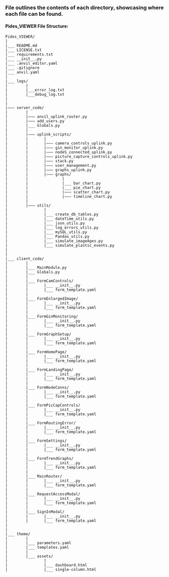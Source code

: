 ### File outlines the contents of each directory, showcasing where each file can be found.

#### Pides_VIEWER File Structure:

    Pides_VIEWER/
    |
    |___ README.md
    |___ LICENSE.txt
    |___ requirements.txt
    |___ __init__.py
    |___ .anvil_editor.yaml
    |___ .gitignore
    |___ anvil.yaml
    |
    |___ logs/
    |        |
    |        |___error_log.txt
    |        |___debug_log.txt
    | 
    |
    |——— server_code/
    |        |
    |        |——— anvil_uplink_router.py
    |        |——— add_users.py
    |        |___ Globals.py
    |        |
    |        |——— uplink_scripts/
    |        |       |
    |        |       |——— camera_controls_uplink.py
    |        |       |——— gin_monitor_uplink.py
    |        |       |——— nodeS_connected_uplink.py
    |        |       |——— picture_capture_controls_uplink.py
    |        |       |——— stack.py
    |        |       |——— user_management.py
    |        |       |——— graphs_uplink.py
    |        |       |——— graphs/
    |        |               |
    |        |               |___ bar_chart.py
    |        |               |___ pie_chart.py
    |        |               |——— scatter_chart.py
    |        |               |——— timeline_chart.py   
    |        |
    |        |——— utils/
    |                |
    |                |___ create_db_tables.py
    |                |___ dateTime_utils.py
    |                |___ json_utils.py
    |                |___ log_errors_utils.py
    |                |___ mySQL_utils.py
    |                |___ Pandas_utils.py
    |                |___ simulate_imageAges.py
    |                |___ simulate_plastic_events.py
    |
    |
    |___ client_code/
    |        |
    |        |___ MainModule.py
    |        |___ Globals.py
    |        |
    |        |___ FormCamControls/
    |        |       |___ __init__.py
    |        |       |___ form_template.yaml
    |        |       
    |        |___ FormEnlargedImage/       
    |        |       |___ __init__.py
    |        |       |___ form_template.yaml
    |        |       
    |        |___ FormGinMonitoring/       
    |        |       |___ __init__.py
    |        |       |___ form_template.yaml
    |        |       
    |        |___ FormGraphSetup/       
    |        |       |___ __init__.py
    |        |       |___ form_template.yaml
    |        |       
    |        |___ FormHomePage/       
    |        |       |___ __init__.py
    |        |       |___ form_template.yaml
    |        |       
    |        |___ FormLandingPage/       
    |        |       |___ __init__.py
    |        |       |___ form_template.yaml
    |        |       
    |        |___ FormNodeConns/       
    |        |       |___ __init__.py
    |        |       |___ form_template.yaml
    |        |       
    |        |___ FormPicCapControls/       
    |        |       |___ __init__.py
    |        |       |___ form_template.yaml
    |        |       
    |        |___ FormRoutingError/       
    |        |       |___ __init__.py
    |        |       |___ form_template.yaml
    |        |       
    |        |___ FormSettings/       
    |        |       |___ __init__.py
    |        |       |___ form_template.yaml
    |        |       
    |        |___ FormTrendGraphs/       
    |        |       |___ __init__.py
    |        |       |___ form_template.yaml
    |        |       
    |        |___ MainRouter/       
    |        |       |___ __init__.py
    |        |       |___ form_template.yaml
    |        |       
    |        |___ RequestAccessModal/       
    |        |       |___ __init__.py
    |        |       |___ form_template.yaml
    |        |       
    |        |___ SignInModal/       
    |        |       |___ __init__.py
    |        |       |___ form_template.yaml
    |
    |
    |___ theme/
    |        |
    |        |___ parameters.yaml
    |        |___ templates.yaml
    |        |
    |        |___ assets/
    |                |
    |                |___ dashboard.html
    |                |___ single-column.html

    
    
            
